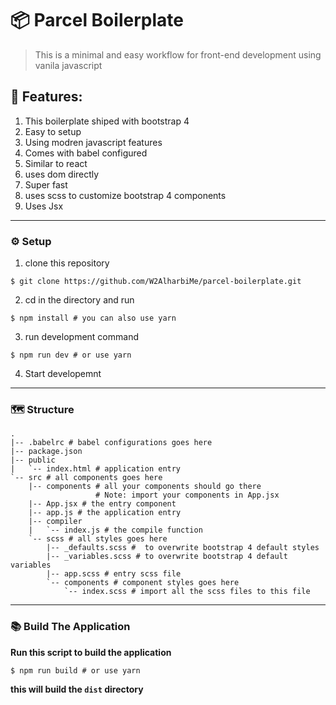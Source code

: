 # 📦 Parcel Boilerplate

> This is a minimal and easy workflow for front-end development using vanila javascript

## 💎 Features:

1. This boilerplate shiped with bootstrap 4
2. Easy to setup
3. Using modren javascript features
4. Comes with babel configured
5. Similar to react
6. uses dom directly
7. Super fast
8. uses scss to customize bootstrap 4 components
9. Uses Jsx

---

### ⚙ Setup

1. clone this repository

```
$ git clone https://github.com/W2AlharbiMe/parcel-boilerplate.git
```

2. cd in the directory and run

```
$ npm install # you can also use yarn
```

3. run development command

```
$ npm run dev # or use yarn
```

4. Start developemnt

---

### 🗺 Structure

```
.
|-- .babelrc # babel configurations goes here
|-- package.json
|-- public
|   `-- index.html # application entry
`-- src # all components goes here
    |-- components # all your components should go there
                   # Note: import your components in App.jsx
    |-- App.jsx # the entry component
    |-- app.js # the application entry
    |-- compiler
    |   `-- index.js # the compile function
    `-- scss # all styles goes here
        |-- _defaults.scss #  to overwrite bootstrap 4 default styles
        |-- _variables.scss # to overwrite bootstrap 4 default variables
        |-- app.scss # entry scss file
        `-- components # component styles goes here
            `-- index.scss # import all the scss files to this file
```

---

### 📚 Build The Application

**Run this script to build the application**

```
$ npm run build # or use yarn
```

**this will build the `dist` directory**
